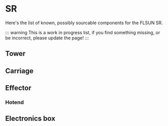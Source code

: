# SR

Here's the list of known, possibly sourcable components for the FLSUN SR.

::: warning
This is a work in progress list, if you find something missing, or be incorrect, please update the page!
:::


## Tower


## Carriage


## Effector


### Hotend


## Electronics box
